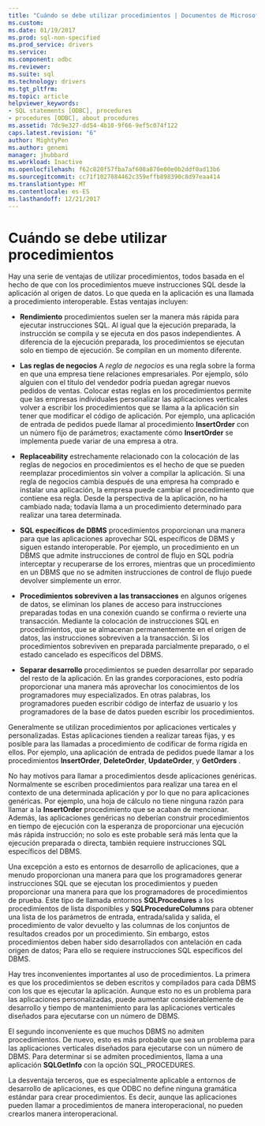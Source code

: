 ```yaml
---
title: "Cuándo se debe utilizar procedimientos | Documentos de Microsoft"
ms.custom: 
ms.date: 01/19/2017
ms.prod: sql-non-specified
ms.prod_service: drivers
ms.service: 
ms.component: odbc
ms.reviewer: 
ms.suite: sql
ms.technology: drivers
ms.tgt_pltfrm: 
ms.topic: article
helpviewer_keywords:
- SQL statements [ODBC], procedures
- procedures [ODBC], about procedures
ms.assetid: 7dc9e327-dd54-4b10-9f66-9ef5c074f122
caps.latest.revision: "6"
author: MightyPen
ms.author: genemi
manager: jhubbard
ms.workload: Inactive
ms.openlocfilehash: f62c820f57fba7af608a870e00e0b2ddf0ad13b6
ms.sourcegitcommit: cc71f1027884462c359effb898390c8d97eaa414
ms.translationtype: MT
ms.contentlocale: es-ES
ms.lasthandoff: 12/21/2017
---
```

# <a name="when-to-use-procedures"></a>Cuándo se debe utilizar procedimientos
Hay una serie de ventajas de utilizar procedimientos, todos basada en el hecho de que con los procedimientos mueve instrucciones SQL desde la aplicación al origen de datos. Lo que queda en la aplicación es una llamada a procedimiento interoperable. Estas ventajas incluyen:  
  
-   **Rendimiento** procedimientos suelen ser la manera más rápida para ejecutar instrucciones SQL. Al igual que la ejecución preparada, la instrucción se compila y se ejecuta en dos pasos independientes. A diferencia de la ejecución preparada, los procedimientos se ejecutan solo en tiempo de ejecución. Se compilan en un momento diferente.  
  
-   **Las reglas de negocios** A *regla de negocios* es una regla sobre la forma en que una empresa tiene relaciones empresariales. Por ejemplo, sólo alguien con el título del vendedor podría puedan agregar nuevos pedidos de ventas. Colocar estas reglas en los procedimientos permite que las empresas individuales personalizar las aplicaciones verticales volver a escribir los procedimientos que se llama a la aplicación sin tener que modificar el código de aplicación. Por ejemplo, una aplicación de entrada de pedidos puede llamar al procedimiento **InsertOrder** con un número fijo de parámetros; exactamente cómo **InsertOrder** se implementa puede variar de una empresa a otra.  
  
-   **Replaceability** estrechamente relacionado con la colocación de las reglas de negocios en procedimientos es el hecho de que se pueden reemplazar procedimientos sin volver a compilar la aplicación. Si una regla de negocios cambia después de una empresa ha comprado e instalar una aplicación, la empresa puede cambiar el procedimiento que contiene esa regla. Desde la perspectiva de la aplicación, no ha cambiado nada; todavía llama a un procedimiento determinado para realizar una tarea determinada.  
  
-   **SQL específicos de DBMS** procedimientos proporcionan una manera para que las aplicaciones aprovechar SQL específicos de DBMS y siguen estando interoperable. Por ejemplo, un procedimiento en un DBMS que admite instrucciones de control de flujo en SQL podría interceptar y recuperarse de los errores, mientras que un procedimiento en un DBMS que no se admiten instrucciones de control de flujo puede devolver simplemente un error.  
  
-   **Procedimientos sobreviven a las transacciones** en algunos orígenes de datos, se eliminan los planes de acceso para instrucciones preparadas todas en una conexión cuando se confirma o revierte una transacción. Mediante la colocación de instrucciones SQL en procedimientos, que se almacenan permanentemente en el origen de datos, las instrucciones sobreviven a la transacción. Si los procedimientos sobreviven en preparada parcialmente preparado, o el estado cancelado es específicos del DBMS.  
  
-   **Separar desarrollo** procedimientos se pueden desarrollar por separado del resto de la aplicación. En las grandes corporaciones, esto podría proporcionar una manera más aprovechar los conocimientos de los programadores muy especializados. En otras palabras, los programadores pueden escribir código de interfaz de usuario y los programadores de la base de datos pueden escribir los procedimientos.  
  
 Generalmente se utilizan procedimientos por aplicaciones verticales y personalizadas. Estas aplicaciones tienden a realizar tareas fijas, y es posible para las llamadas a procedimiento de codificar de forma rígida en ellos. Por ejemplo, una aplicación de entrada de pedidos puede llamar a los procedimientos **InsertOrder**, **DeleteOrder**, **UpdateOrder**, y **GetOrders** .  
  
 No hay motivos para llamar a procedimientos desde aplicaciones genéricas. Normalmente se escriben procedimientos para realizar una tarea en el contexto de una determinada aplicación y por lo que no para aplicaciones genéricas. Por ejemplo, una hoja de cálculo no tiene ninguna razón para llamar a la **InsertOrder** procedimiento que se acaban de mencionar. Además, las aplicaciones genéricas no deberían construir procedimientos en tiempo de ejecución con la esperanza de proporcionar una ejecución más rápida instrucción; no solo es este probable será más lenta que la ejecución preparada o directa, también requiere instrucciones SQL específicos del DBMS.  
  
 Una excepción a esto es entornos de desarrollo de aplicaciones, que a menudo proporcionan una manera para que los programadores generar instrucciones SQL que se ejecutan los procedimientos y pueden proporcionar una manera para que los programadores de procedimientos de prueba. Este tipo de llamada entornos **SQLProcedures** a los procedimientos de lista disponibles y **SQLProcedureColumns** para obtener una lista de los parámetros de entrada, entrada/salida y salida, el procedimiento de valor devuelto y las columnas de los conjuntos de resultados creados por un procedimiento. Sin embargo, estos procedimientos deben haber sido desarrollados con antelación en cada origen de datos; Para ello se requiere instrucciones SQL específicos del DBMS.  
  
 Hay tres inconvenientes importantes al uso de procedimientos. La primera es que los procedimientos se deben escritos y compilados para cada DBMS con los que es ejecutar la aplicación. Aunque esto no es un problema para las aplicaciones personalizadas, puede aumentar considerablemente de desarrollo y tiempo de mantenimiento para las aplicaciones verticales diseñados para ejecutarse con un número de DBMS.  
  
 El segundo inconveniente es que muchos DBMS no admiten procedimientos. De nuevo, esto es más probable que sea un problema para las aplicaciones verticales diseñados para ejecutarse con un número de DBMS. Para determinar si se admiten procedimientos, llama a una aplicación **SQLGetInfo** con la opción SQL_PROCEDURES.  
  
 La desventaja terceros, que es especialmente aplicable a entornos de desarrollo de aplicaciones, es que ODBC no define ninguna gramática estándar para crear procedimientos. Es decir, aunque las aplicaciones pueden llamar a procedimientos de manera interoperacional, no pueden crearlos manera interoperacional.
